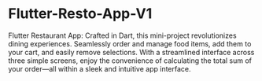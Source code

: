# Flutter-Resto-App-V1
Flutter Restaurant App: Crafted in Dart, this mini-project revolutionizes dining experiences. Seamlessly order and manage food items, add them to your cart, and easily remove selections. With a streamlined interface across three simple screens, enjoy the convenience of calculating the total sum of your order—all within a sleek and intuitive app interface.

